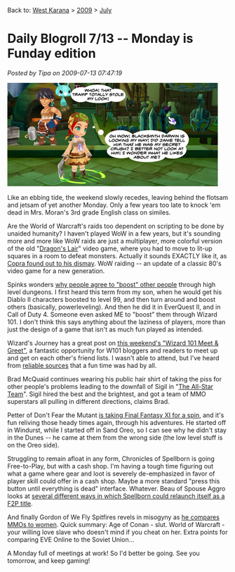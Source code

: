 Back to: [West Karana](/posts/westkarana.md) > [2009](/posts/2009/westkarana.md) > [July](./westkarana.md)
# Daily Blogroll 7/13 -- Monday is Funday edition

*Posted by Tipa on 2009-07-13 07:47:19*

![No matter what gender or profession, everyone in Draconica Online wears pretty much the same outfit...](../../../uploads/2009/07/blacksmithdarwin.jpg "No matter what gender or profession, everyone in Draconica Online wears pretty much the same outfit...")

Like an ebbing tide, the weekend slowly recedes, leaving behind the flotsam and jetsam of yet another Monday. Only a few years too late to knock 'em dead in Mrs. Moran's 3rd grade English class on similes.

Are the World of Warcraft's raids too dependent on scripting to be done by unaided humanity? I haven't played WoW in a few years, but it's sounding more and more like WoW raids are just a multiplayer, more colorful version of the old "[Dragon's Lair](http://en.wikipedia.org/wiki/Dragon%27s_Lair)" video game, where you had to move to lit-up squares in a room to defeat monsters. Actually it sounds EXACTLY like it, as [Copra found out to his dismay](http://bullcopra.blogspot.com/2009/07/it-sucks-to-be-me.html). WoW raiding -- an update of a classic 80's video game for a new generation. 

Spinks wonders [why people agree to "boost" other people](http://spinksville.wordpress.com/2009/07/13/why-do-people-boost/) through high level dungeons. I first heard this term from my son, when he would get his Diablo II characters boosted to level 99, and then turn around and boost others (basically, powerleveling). And then he did it in EverQuest II, and in Call of Duty 4. Someone even asked ME to "boost" them through Wizard 101. I don't think this says anything about the laziness of players, more than just the design of a game that isn't as much fun played as intended.

Wizard's Journey has a great post on [this weekend's "Wizard 101 Meet & Greet"](http://wizardsjourney.wordpress.com/2009/07/12/meet-and-greet/), a fantastic opportunity for W101 bloggers and readers to meet up and get on each other's friend lists. I wasn't able to attend, but I've heard from [reliable sources](http://thefriendlynecromancer.blogspot.com/) that a fun time was had by all.

Brad McQuaid continues wearing his public hair shirt of taking the piss for other people's problems leading to the downfall of Sigil in "[The All-Star Team](http://www.bradmcquaid.com/Brad_McQuaid/Blog/Entries/2009/7/12_Vanguard__Post-mortem_Part_2.html)". Sigil hired the best and the brightest, and got a team of MMO superstars all pulling in different directions, claims Brad.

Petter of Don't Fear the Mutant [is taking Final Fantasy XI for a spin](http://blog.dontfearthemutant.com/?p=735), and it's fun reliving those heady times again, through his adventures. He started off in Windurst, while I started off in Sand Oreo, so I can see why he didn't stay in the Dunes -- he came at them from the wrong side (the low level stuff is on the Oreo side).

Struggling to remain afloat in any form, Chronicles of Spellborn is going Free-to-Play, but with a cash shop. I'm having a tough time figuring out what a game where gear and loot is severely de-emphasized in favor of player skill could offer in a cash shop. Maybe a more standard "press this button until everything is dead" interface. Whatever. Beau of Spouse Aggro looks at [several different ways in which Spellborn could relaunch itself as a F2P title](http://epicdolls.com/beauturkey/?p=1776).

And finally Gordon of We Fly Spitfires revels in misogyny as [he compares MMOs to women](http://blog.weflyspitfires.com/2009/07/12/mmorpgs-are-a-lot-like-women/). Quick summary: Age of Conan - slut. World of Warcraft - your willing love slave who doesn't mind if you cheat on her. Extra points for comparing EVE Online to the Soviet Union...

A Monday full of meetings at work! So I'd better be going. See you tomorrow, and keep gaming!

